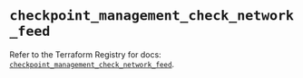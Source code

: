 # `checkpoint_management_check_network_feed`

Refer to the Terraform Registry for docs: [`checkpoint_management_check_network_feed`](https://registry.terraform.io/providers/checkpointsw/checkpoint/2.11.0/docs/resources/management_check_network_feed).
